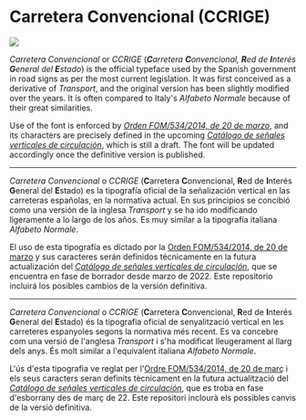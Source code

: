 # Carretera Convencional (CCRIGE)

[![](https://data.jsdelivr.com/v1/package/gh/swaree/CCRIGE/badge?style=rounded)](https://www.jsdelivr.com/package/gh/swaree/CCRIGE)

*Carretera Convencional* or *CCRIGE* (***C**arretera **C**onvencional, **R**ed de **I**nterés **G**eneral del **E**stado*) is the official typeface used by the Spanish government in road signs as per the most current legislation. It was first conceived as a derivative of *Transport*, and the original version has been slightly modified over the years. It is often compared to Italy's *Alfabeto Normale* because of their great similarities.

Use of the font is enforced by [*Orden FOM/534/2014, de 20 de marzo*](https://www.boe.es/eli/es/o/2014/03/20/fom534), and its characters are precisely defined in the upcoming [*Catálogo de señales verticales de circulación*](https://www.interior.gob.es/opencms/pdf/servicios-al-ciudadano/participacion-ciudadana/Participacion-publica-en-proyectos-normativos/Audiencia-e-informacion-publica/16_2022_Borrador_Tomo_II_Dimensiones__senales.pdf), which is still a draft. The font will be updated accordingly once the definitive version is published.

---

*Carretera Convencional* o *CCRIGE* (**C**arretera **C**onvencional, **R**ed de **I**nterés **G**eneral del **E**stado) es la tipografía oficial de la señalización vertical en las carreteras españolas, en la normativa actual. En sus principios se concibió como una versión de la inglesa *Transport* y se ha ido modificando ligeramente a lo largo de los años. Es muy similar a la tipografía italiana *Alfabeto Normale*.

El uso de esta tipografía es dictado por la [Orden FOM/534/2014, de 20 de marzo](https://www.boe.es/eli/es/o/2014/03/20/fom534) y sus caracteres serán definidos técnicamente en la futura actualización del [*Catálogo de señales verticales de circulación*](https://www.interior.gob.es/opencms/pdf/servicios-al-ciudadano/participacion-ciudadana/Participacion-publica-en-proyectos-normativos/Audiencia-e-informacion-publica/16_2022_Borrador_Tomo_II_Dimensiones__senales.pdf), que se encuentra en fase de borrador desde marzo de 2022. Este repositorio incluirá los posibles cambios de la versión definitiva.

---

*Carretera Convencional* o *CCRIGE* (**C**arretera **C**onvencional, **R**ed de **I**nterés **G**eneral del **E**stado) és la tipografia oficial de senyalització vertical en les carreteres espanyoles segons la normativa més recent. Es va concebre com una versió de l'anglesa *Transport* i s'ha modificat lleugerament al llarg dels anys. És molt similar a l'equivalent italiana *Alfabeto Normale*.

L'ús d'esta tipografia ve reglat per l'[Ordre FOM/534/2014, de 20 de març](https://www.boe.es/eli/es/o/2014/03/20/fom534) i els seus caracters seran definits tècnicament en la futura actualització del [*Catálogo de señales verticales de circulación*](https://www.interior.gob.es/opencms/pdf/servicios-al-ciudadano/participacion-ciudadana/Participacion-publica-en-proyectos-normativos/Audiencia-e-informacion-publica/16_2022_Borrador_Tomo_II_Dimensiones__senales.pdf), que es troba en fase d'esborrany des de març de 22. Este repositori inclourà els possibles canvis de la versió definitiva.
